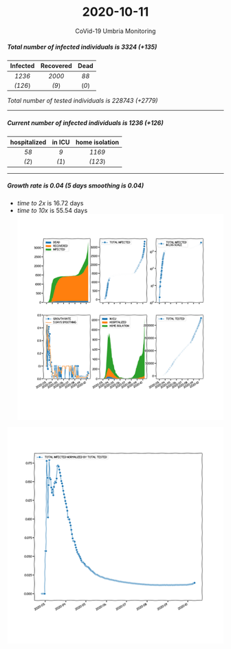 <div align='center'>

# 2020-10-11
CoVid-19 Umbria Monitoring
</div>

##### Total number of infected individuals is 3324 (+135)
Infected | Recovered | Dead
:---: | :---: | :---:
*1236* | *2000* | *88*
*(126*) | *(9*) | (*0*)

*Total number of tested individuals is 228743 (+2779)*
***
##### Current number of infected individuals is 1236 (+126)
hospitalized | in ICU | home isolation
:---: | :---: | :---:
*58* |*9* |*1169*
*(2*) |*(1*) |*(123*)
***
##### Growth rate is 0.04 (5 days smoothing is 0.04)
- *time to 2x* is 16.72 days
- *time to 10x* is 55.54 days
![stats][stats]

![infected_normalized][infected_normalized]

[stats]: stats_Umbria.png
[infected_normalized]: infected_normalized_Umbria.png
